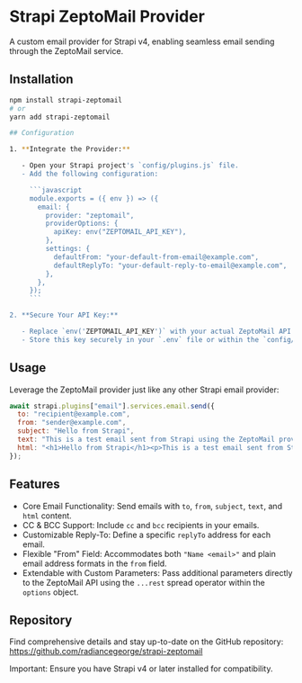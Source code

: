 # Strapi ZeptoMail Provider

A custom email provider for Strapi v4, enabling seamless email sending through the ZeptoMail service.

## Installation

````bash
npm install strapi-zeptomail
# or
yarn add strapi-zeptomail

## Configuration

1. **Integrate the Provider:**

   - Open your Strapi project's `config/plugins.js` file.
   - Add the following configuration:

     ```javascript
     module.exports = ({ env }) => ({
       email: {
         provider: "zeptomail",
         providerOptions: {
           apiKey: env("ZEPTOMAIL_API_KEY"),
         },
         settings: {
           defaultFrom: "your-default-from-email@example.com",
           defaultReplyTo: "your-default-reply-to-email@example.com",
         },
       },
     });
     ```

2. **Secure Your API Key:**

   - Replace `env('ZEPTOMAIL_API_KEY')` with your actual ZeptoMail API key.
   - Store this key securely in your `.env` file or within the `config/plugins.js` itself.
````

## Usage

Leverage the ZeptoMail provider just like any other Strapi email provider:

```javascript
await strapi.plugins["email"].services.email.send({
  to: "recipient@example.com",
  from: "sender@example.com",
  subject: "Hello from Strapi",
  text: "This is a test email sent from Strapi using the ZeptoMail provider.",
  html: "<h1>Hello from Strapi</h1><p>This is a test email sent from Strapi using the ZeptoMail provider.</p>",
});
```

## Features

- Core Email Functionality: Send emails with `to`, `from`, `subject`, `text`, and `html` content.
- CC & BCC Support: Include `cc` and `bcc` recipients in your emails.
- Customizable Reply-To: Define a specific `replyTo` address for each email.
- Flexible "From" Field: Accommodates both `"Name <email>"` and plain email address formats in the `from` field.
- Extendable with Custom Parameters: Pass additional parameters directly to the ZeptoMail API using the `...rest` spread operator within the `options` object.

## Repository

Find comprehensive details and stay up-to-date on the GitHub repository: https://github.com/radiancegeorge/strapi-zeptomail

Important: Ensure you have Strapi v4 or later installed for compatibility.
